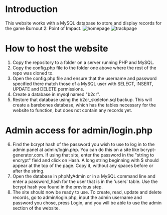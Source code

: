# Introduction
This website works with a MySQL database to store and display records for the game Burnout 2: Point of Impact.
![homepage](https://user-images.githubusercontent.com/34139270/125173495-8b08d580-e174-11eb-8a63-a9cd21d19c59.png)
![trackpage](https://user-images.githubusercontent.com/34139270/125173409-0fa72400-e174-11eb-868a-664561566fc3.png)
# How to host the website
1. Copy the repository to a folder on a server running PHP and MySQL.
2. Copy the config.php file to the folder one above where the rest of the repo was cloned to.
3. Open the config.php file and ensure that the username and password specified there match those of a MySQL user with SELECT, INSERT, UPDATE and DELETE permissions.
4. Create a database in mysql named "b2cr".
5. Restore that database using the b2cr_skeleton.sql backup. This will create a barebones database, which has the tables necessary for the website to function, but does not contain any records yet.
# Admin access for admin/login.php
6. Find the bcrypt hash of the password you wish to use to log in to the admin panel at admin/login.php. You can do this on a site like bcrypt-generator.com. If using that site, enter the password in the "string to encrypt" field and click on Hash. A long string beginning with $ should appear at the top of the page. Copy it, without any spaces before or after the string.
7. Open the database in phpMyAdmin or in a MySQL command line and enter a password_hash for the user that is in the 'users' table. Use the bcrypt hash you found in the previous step.
8. The site should now be ready to use.
	To create, read, update and delete records, go to admin/login.php, input the admin username and password you chose, press Login, and you will be able to use the admin section of the website.
